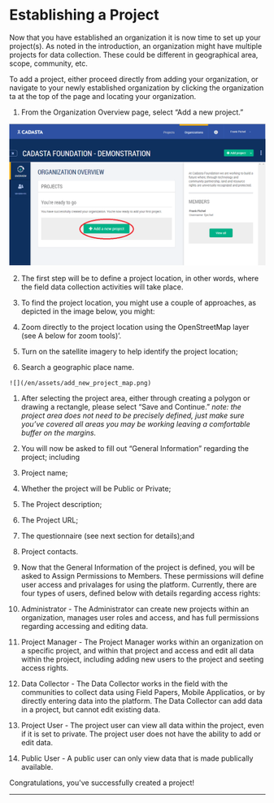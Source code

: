 # Establishing a Project

Now that you have established an organization it is now time to set up your project\(s\). As noted in the introduction, an organization might have multiple projects for data collection. These could be different in geographical area, scope, community, etc.

To add a project, either proceed directly from adding your organization, or navigate to your newly established organization by clicking the organization ta at the top of the page and locating your organization.

1. From the Organization Overview page, select “Add a new project.”

  ![](/en/assets/add_project.png)

2. The first step will be to define a project location, in other words, where the field data collection activities will take place.

3. To find the project location, you might use a couple of approaches, as depicted in the image below, you might:

  1. Zoom directly to the project location using the OpenStreetMap layer \(see A below for zoom tools\)’.

  2. Turn on the satellite imagery to help identify the project location;

  3. Search a geographic place name.

    ![](/en/assets/add_new_project_map.png)



1. After selecting the project area, either through creating a polygon or drawing a rectangle, please select “Save and Continue.” _note: the project area does not need to be precisely defined, just make sure you’ve covered all areas you may be working leaving a comfortable buffer on the margins._

2. You will now be asked to fill out “General Information” regarding the project; including

  1. Project name;

  2. Whether the project will be Public or Private;

  3. The Project description;

  4. The Project URL;

  5. The questionnaire \(see next section for details\);and

  6. Project contacts.



1. Now that the General Information of the project is defined, you will be asked to Assign Permissions to Members.  These permissions will define user access and privalages for using the platform.  Currently, there are four types of users, defined below with details regarding access rights:
  1. Administrator - The Administrator can create new projects within an organization, manages user roles and access, and has full permissions regarding accessing and editing data.
  2. Project Manager - The Project Manager works within an organization on a specific project, and within that project and access and edit all data within the project, including adding new users to the project and seeting access rights.
  3. Data Collector - The Data Collector works in the field with the communities to collect data using Field Papers, Mobile Applicatios, or by directly entering data into the platform.  The Data Collector can add data in a project, but cannot edit existing data.
  4. Project User - The project user can view all data within the project, even if it is set to private. The project user does not have the ability to add or edit data.
  5. Public User - A public user can only view data that is made publically available.


Congratulations, you've successfully created a project!

---

